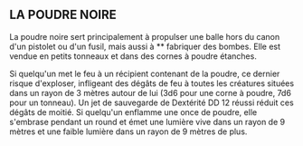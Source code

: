 ## LA POUDRE NOIRE


La poudre noire sert principalement à propulser une balle
hors du canon d'un pistolet ou d'un fusil, mais aussi à **
fabriquer des bombes. Elle est vendue en petits tonneaux et
dans des cornes à poudre étanches.

Si quelqu'un met le feu à un récipient contenant de la
poudre, ce dernier risque d'exploser, infligeant des dégâts de
feu à toutes les créatures situées dans un rayon de 3 mètres
autour de lui (3d6 pour une corne à poudre, 7d6 pour un
tonneau). Un jet de sauvegarde de Dextérité DD 12 réussi
réduit ces dégâts de moitié. Si quelqu'un enflamme une once
de poudre, elle s'embrase pendant un round et émet une
lumière vive dans un rayon de 9 mètres et une faible lumière
dans un rayon de 9 mètres de plus.
